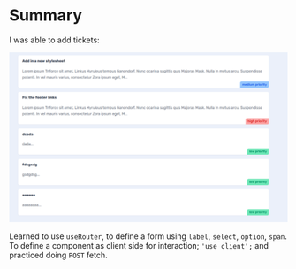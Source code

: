 # Summary

I was able to add tickets:

![screenshot of tickets/ webpage with the new placeholder tickets](./able_to_add_tickets.png)

Learned to use `useRouter`, to define a form using `label`, `select`, `option`, `span`. To define a component as client side for interaction; `'use client';` and practiced doing `POST` fetch.
